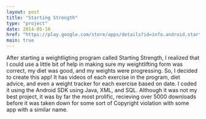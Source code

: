 ```yaml
---
layout: post
title: "Starting Strength"
type: "project"
date: 2014-05-10
href: "https://play.google.com/store/apps/details?id=info.android.startingstrength&hl=en"
main: true
---
```


After starting a weightligting program called Starting Strength, I realized that I could use a little bit of help in making sure my weightlifting form was correct, my diet was good, and my weights were progressing. So, I decided to create this app! It has videos of each exercise in the program, diet advice, and even a weight tracker for each exercise based on date. I coded it using the Android SDK using Java, XML, and SQL. Although it was not my best project, it was by far the most prolific, recieving over 5000 downloads before it was taken down for some sort of Copyright violation with some app with a similar name. 
